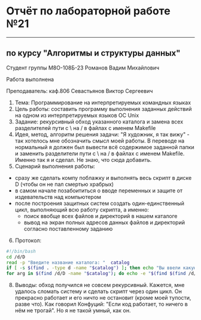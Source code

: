 # Отчёт по лабораторной работе №21

---

## по курсу "Алгоритмы и структуры данных"


Студент группы М8О-108Б-23 Романов Вадим Михайлович

Работа выполнена

Преподаватель: каф.806 Севастьянов Виктор Сергеевич

1. Тема: Программирование на интерпретируемых командных языках
2. Цель работы: составить программу выполнения заданных действий на одном из интерпретируемых языков ОС Unix
3. Задание: рекурсивный обход указанного каталога и замена всех разделителей пути с \ на / в файлах с именем Makefile
4. Идея, метод, алгоритм решения задачи:
"Я художник, я так вижу" - так хотелось мне обозначить смысл моей работы. В переводе на нормальный я должен был вывести всё содержимое заданной папки и заменить разделители пути с \ на / в файлах с именем Makefile. Именно так я и сделал. Не знаю, что сюда добавить.
5. Сценарий выполнения работы:
- сразу же сделать компу поблажку и выполнять весь скрипт в диске D (чтобы он не пал смертью храбрых)
- в самом начале позабоититься о вводе переменных и защите от издевательств над компьютером
- после построения защитных систем создать один-единственный цикл, выполняющий всю работу скрипта, а именно:
   - поиск ввобще всех файлов и директорий в нашем каталоге
   - вывод на экран полных адресов данных файлов и директорий согласно поставленному заданию 
6. Протокол:
```bash
#!/bin/bash
cd /d/D
read -p "Введите название каталога: "  catalog
if [ -s $(find . -type d -name "$catalog") ]; then echo "Вы ввели какую-то фигню, дальше работаем с диском D"; catalog="D"; fi
for arg in $(find /d/D -name "$catalog"); do echo -e "$(find $(find /d/D -name "$catalog") -name 'Makefile')" | tr '/' '\\'; echo -e "$(find $(find /d/D -name "$catalog") -not -name 'Makefile')"; done
```
8. Выводы: обход получился не совсем рекурсивный. Кажется, мне удалось сломать систему и сделать скрипт через один цикл. Он прекрасно работает и его ничто не остановит (кроме моей тупости, разве что). Как говорил Конфуций: "Если код работает, то ничего в нём не трогай". Но я не такой умный, как он.